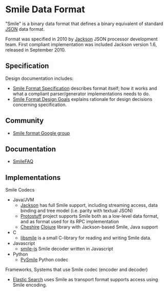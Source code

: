 # Smile Data Format

"Smile" is a binary data format that defines a binary equivalent of standard
[JSON](http://en.wikipedia.org/wiki/JSON) data format.

Format was specified in 2010 by [Jackson](../../../jackson) JSON processor development team.
First compliant implementation was included Jackson version 1.6, released in September 2010.

##  Specification

Design documentation includes:

* [Smile Format Specification](smile-specification.md)  describes format itself; how it works and what a compliant parser/generator implementations needs to do.
* [Smile Format Design Goals](smile-design-goals.md) explains rationale for design decisions concerning specification.

## Community

* [Smile format Google group](http://groups.google.com/group/smile-format-discussion)

## Documentation

* [SmileFAQ](smile-faw.md)

## Implementations

Smile Codecs

* Java/JVM
    * [Jackson](../../../jackson) has full Smile support, including streaming access, data binding and tree model (i.e. parity with textual JSON)
    * [Protostuff]([http://code.google.com/p/protostuff/) project supports Smile both as a low-level data format, and as format used for its RPC implementation
    * [Cheshire](https://github.com/dakrone/cheshire) [Clojure](http://clojure.org) library with Jackson-based Smile, Java support
* C
    * [libsmile](https://github.com/brianm/libsmile) is a small C-library for reading and writing Smile data.
* Javascript
    * [smile-js](https://github.com/ngyewch/smile-js) Smile decoder written in Javascript
* Python
    * [PySmile](https://github.com/jhosmer/PySmile) Python codec

Frameworks, Systems that use Smile codec (encoder and decoder)

* [Elastic Search](http://www.elasticsearch.org/) uses Smile as transport format supports access using Smile encoding.


